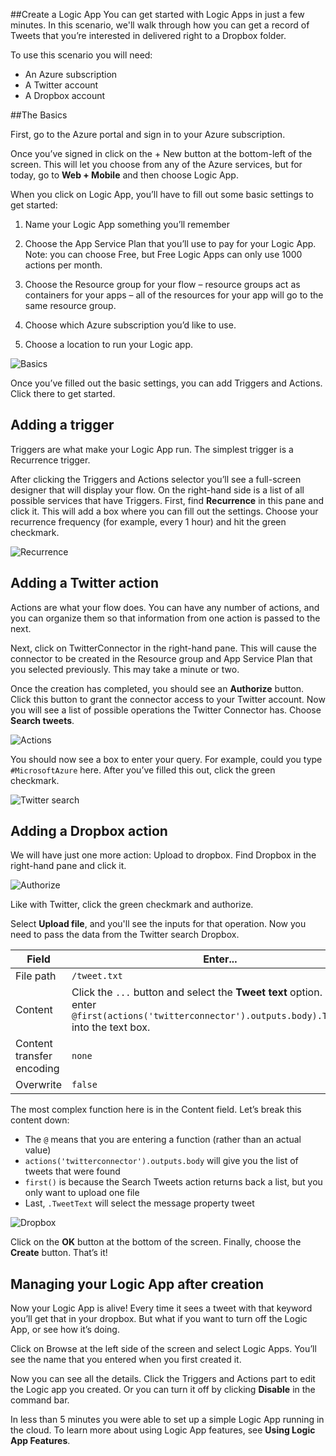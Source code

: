 <properties 
	pageTitle="Create a Logic App" 
	description="Create a Logic App" 
	authors="stepsic-microsoft-com" 
	manager="dwrede" 
	editor="" 
	services="app-service-logic" 
	documentationCenter=""/>

<tags
	ms.service="app-service-logic"
	ms.workload="web"
	ms.tgt_pltfrm="na"
	ms.devlang="na"
	ms.topic="article"
	ms.date="03/10/2015"
	ms.author="stepsic"/>

##Create a Logic App
You can get started with Logic Apps in just a few minutes. In this scenario, we'll walk  through how you can get a record of Tweets that you’re interested in delivered right to a Dropbox folder.

To use this scenario you will need:

- An Azure subscription
- A Twitter account
- A Dropbox account

##The Basics

First, go to the Azure portal and sign in to your Azure subscription. 

Once you’ve signed in click on the + New button at the bottom-left of the screen. This will let you choose from any of the Azure services, but for today, go to **Web + Mobile** and then choose Logic App. 

When you click on Logic App, you’ll have to fill out some basic settings to get started:

1. Name your Logic App something you’ll remember

2. Choose the App Service Plan that you’ll use to pay for your Logic App. Note: you can choose Free, but Free Logic Apps can only use 1000 actions per month.

3. Choose the Resource group for your flow – resource groups act as containers for your apps – all of the resources for your app will go to the same resource group.

4. Choose which Azure subscription you’d like to use.

5. Choose a location to run your Logic app.

![Basics](./media/app-service-logic-create-a-logic-app/createlogicapp.png)

Once you’ve filled out the basic settings, you can add Triggers and Actions. Click there to get started.

## Adding a trigger

Triggers are what make your Logic App run. The simplest trigger is a Recurrence trigger.

After clicking the Triggers and Actions selector you’ll see a full-screen designer that will display your flow. On the right-hand side is a list of all possible services that have Triggers. First, find **Recurrence** in this pane and click it. This will add a box  where you can fill out the settings. Choose your recurrence frequency (for example, every 1 hour) and hit the green checkmark.

![Recurrence](./media/app-service-logic-create-a-logic-app/recurrence.png)

## Adding a Twitter action

Actions are what your flow does. You can have any number of actions, and you can organize them so that information from one action is passed to the next.

Next, click on TwitterConnector in the right-hand pane. This will cause the connector to be created in the Resource group and App Service Plan that you selected previously. This may take a minute or two. 

Once the creation has completed, you should see an **Authorize** button. Click this button to grant the connector access to your Twitter account. Now you will see a list of possible operations the Twitter Connector has. Choose **Search tweets**.

![Actions](./media/app-service-logic-create-a-logic-app/actions.png)

You should now see a box to enter your query. For example, could you type `#MicrosoftAzure` here. After you’ve filled this out, click the green checkmark.

![Twitter search](./media/app-service-logic-create-a-logic-app/twittersearch.png)

## Adding a Dropbox action

We will have just one more action: Upload to dropbox. Find Dropbox in the right-hand pane and click it. 

![Authorize](./media/app-service-logic-create-a-logic-app/authorize.png)

Like with Twitter, click the green checkmark and authorize. 

Select **Upload file**, and you'll see the inputs for that operation. Now you need to pass the data from the Twitter search Dropbox. 

Field                     | Enter...
------------------------- | ---
File path                 | `/tweet.txt`
Content                   | Click the `...` button and select the **Tweet text** option. This will enter `@first(actions('twitterconnector').outputs.body).TweetText` into the text box.
Content transfer encoding | `none`
Overwrite                 | `false`

The most complex function here is in the Content field. Let’s break this content down:

- The `@` means that you are entering a function (rather than an actual value)
- `actions('twitterconnector').outputs.body` will give you the list of tweets that were found
- `first()` is because the Search Tweets action returns back a list, but you only want to upload one file
- Last, `.TweetText` will select the message property tweet

![Dropbox](./media/app-service-logic-create-a-logic-app/dropbox.png)

Click on the **OK** button at the bottom of the screen. Finally, choose the **Create** button. That’s it!

## Managing your Logic App after creation

Now your Logic App is alive! Every time it sees a tweet with that keyword you’ll get that in your dropbox. But what if you want to turn off the Logic App, or see how it’s doing. 

Click on Browse at the left side of the screen and select Logic Apps. You’ll see the name that you entered when you first created it. 

Now you can see all the details. Click the Triggers and Actions part to edit the Logic app you created. Or you can turn it off by clicking **Disable** in the command bar.

In less than 5 minutes you were able to set up a simple Logic App running in the cloud. To learn more about using Logic App features, see **Using Logic App Features**.
